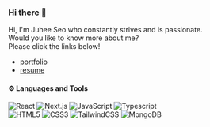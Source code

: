 ### Hi there 👋

Hi, I'm Juhee Seo who constantly strives and is passionate.  
Would you like to know more about me?  
Please click the links below!
- [portfolio](https://juhee-portfolio.vercel.app)
- [resume](https://juhee-portfolio.vercel.app/pdf/%EC%84%9C%EC%A3%BC%ED%9D%AC_%EC%9D%B4%EB%A0%A5%EC%84%9C.pdf)

#### ⚙️ Languages and Tools
![React](https://img.shields.io/badge/-React-61DAFB?style=flat&logo=React&logoColor=white) ![Next.js](https://img.shields.io/badge/-Next.js-000000?style=flat&logo=Next.js&logoColor=white) ![JavaScript](https://img.shields.io/badge/-JavaScript-F7DF1E?style=flat&logo=JavaScript&logoColor=black) ![Typescript](https://img.shields.io/badge/-TypeScript-3178C6?style=flat&logo=TypeScript&logoColor=white)   
![HTML5](https://img.shields.io/badge/-HTML5-E34F26?style=flat&logo=HTML5&logoColor=white) ![CSS3](https://img.shields.io/badge/-CSS3-1572B6?style=flat&logo=CSS3&logoColor=white)  ![TailwindCSS](https://img.shields.io/badge/-TailwindCSS-06B6D4?style=flat&logo=TailwindCSS&logoColor=white) ![MongoDB](https://img.shields.io/badge/-MongoDB-47A248?style=flat&logo=MongoDB&logoColor=white)
